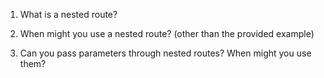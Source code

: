 1. What is a nested route?

2. When might you use a nested route? (other than the provided example)

3. Can you pass parameters through nested routes? When might you use them?
